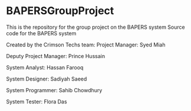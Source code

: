 # BAPERSGroupProject
This is the repository for the group project on the BAPERS system
Source code for the BAPERS system

Created by the Crimson Techs team:
Project Manager: Syed Miah

Deputy Project Manager: Prince Hussain

System Analyst: Hassan Farooq

System Designer: Sadiyah Saeed

System Programmer: Sahib Chowdhury

System Tester: Flora Das

